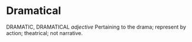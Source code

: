 # Dramatical

DRAMATIC, DRAMATICAL _adjective_ Pertaining to the drama; represent by action; theatrical; not narrative.